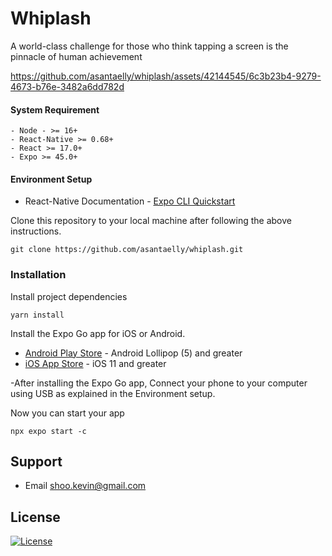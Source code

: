 # Whiplash

A world-class challenge for those who think tapping a screen is the pinnacle of human achievement



https://github.com/asantaelly/whiplash/assets/42144545/6c3b23b4-9279-4673-b76e-3482a6dd782d



#### System Requirement

    - Node - >= 16+
    - React-Native >= 0.68+
    - React >= 17.0+
    - Expo >= 45.0+


#### Environment Setup

- React-Native Documentation - [Expo CLI Quickstart](https://reactnative.dev/docs/environment-setup)


Clone this repository to your local machine after following the above instructions.

```
git clone https://github.com/asantaelly/whiplash.git
```

### Installation

Install project dependencies

```
yarn install
```
  
Install the Expo Go app for iOS or Android.

- [Android Play Store](https://play.google.com/store/apps/details?id=host.exp.exponent) - Android Lollipop (5) and greater
- [iOS App Store](https://apps.apple.com/app/expo-go/id982107779) -  iOS 11 and greater

 
 -After installing the Expo Go app, Connect your phone to your computer using USB as explained in the Environment setup.
 
 Now you can start your app
 ```
 npx expo start -c
 ```
## Support

- Email shoo.kevin@gmail.com

## License

[![License](http://img.shields.io/:license-mit-blue.svg?style=flat-square)](http://badges.mit-license.org)

